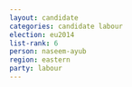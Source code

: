 ```yaml
---
layout: candidate
categories: candidate labour
election: eu2014
list-rank: 6
person: naseem-ayub
region: eastern
party: labour
---
```



